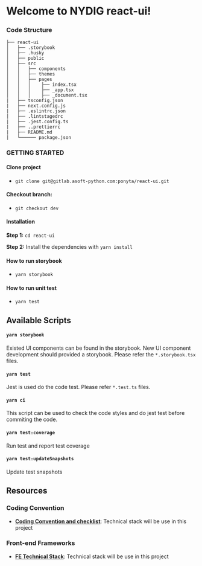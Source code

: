 # Welcome to NYDIG react-ui!

### Code Structure

```
├── react-ui
│   ├── .storybook
│   ├── .husky
│   ├── public
│   ├── src
│   │   ├── components
│   │   ├── themes
│   │   ├── pages
│   │   │    ├── index.tsx
│   │   │    ├── _app.tsx
│   │   │    ├── _document.tsx
|   ├── tsconfig.json
|   ├── next.config.js
|   ├── .eslintrc.json
|   ├── .lintstagedrc
|   ├── .jest.config.ts
|   ├── ..prettierrc
|   ├── README.md
|   └────── package.json
```

### GETTING STARTED

#### Clone project

- `git clone git@gitlab.asoft-python.com:ponyta/react-ui.git`

#### Checkout branch:

- `git checkout dev`

#### Installation

**Step 1:** `cd react-ui`

**Step 2:** Install the dependencies with `yarn install`

#### How to run storybook

- `yarn storybook`

#### How to run unit test

- `yarn test`

## Available Scripts

#### `yarn storybook`

Existed UI components can be found in the storybook. New UI component development should provided a storybook. Please refer the `*.storybook.tsx` files.

#### `yarn test`

Jest is used do the code test. Please refer `*.test.ts` files.

#### `yarn ci`

This script can be used to check the code styles and do jest test before commiting the code.

#### `yarn test:coverage`

Run test and report test coverage

#### `yarn test:updateSnapshots`

Update test snapshots

## Resources

### Coding Convention

- [**Coding Convention and checklist**](https://docs.google.com/document/d/1Q894ZmCa2PQgVTW6nKRd017FDppa4af0aLoUsqja4Ig/edit): Technical stack will be use in this project

### Front-end Frameworks

- [**FE Technical Stack**](https://docs.google.com/document/d/1uZfUrg32YjULvho5VCsoaG80bMqmQXXCJoWupf_Rbe8/edit): Technical stack will be use in this project
